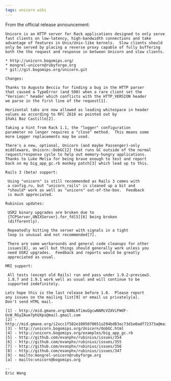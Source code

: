 ```yaml
---
tags: unicorn wiki
---
```


From the official release announcement:

    Unicorn is an HTTP server for Rack applications designed to only serve
    fast clients on low-latency, high-bandwidth connections and take
    advantage of features in Unix/Unix-like kernels.  Slow clients should
    only be served by placing a reverse proxy capable of fully buffering
    both the the request and response in between Unicorn and slow clients.

    * http://unicorn.bogomips.org/
    * mongrel-unicorn@rubyforge.org
    * git://git.bogomips.org/unicorn.git

    Changes:

    Thanks to Augusto Becciu for finding a bug in the HTTP parser
    that caused a TypeError (and 500) when a rare client set the
    "Version:" header which conflicts with the HTTP_VERSION header
    we parse in the first line of the request[1].

    Horizontal tabs are now allowed as leading whitespace in header
    values as according to RFC 2616 as pointed out by
    Iñaki Baz Castillo[2].

    Taking a hint from Rack 1.1, the "logger" configuration
    parameter no longer requires a "close" method.  This means some
    more Logger replacements may be used.

    There's a new, optional, Unicorn (and maybe Passenger)-only
    middleware, Unicorn::OobGC[2] that runs GC outside of the normal
    request/response cycle to help out memory-hungry applications.
    Thanks to Luke Melia for being brave enough to test and report
    back on my big_app_gc.rb monkey patch[3] which lead up to this.

    Rails 3 (beta) support:

     Using "unicorn" is still recommended as Rails 3 comes with
     a config.ru, but "unicorn_rails" is cleaned up a bit and
     *should* work as well as "unicorn" out-of-the-box.  Feedback
     is much appreciated.

    Rubinius updates:

     USR2 binary upgrades are broken due to
     {TCPServer,UNIXServer}.for_fd[5][6] being broken
     (differently).

     Repeatedly hitting the server with signals in a tight
     loop is unusual and not recommended[7].

     There are some workarounds and general code cleanups for other
     issues[8], as well but things should generally work unless you
     need USR2 upgrades.  Feedback and reports would be greatly
     appreciated as usual.

    MRI support:

     All tests (except old Rails) run and pass under 1.9.2-preview3.
     1.8.7 and 1.9.1 work well as usual and will continue to be
     supported indefinitely.

    Lets hope this is the last release before 1.0.  Please report
    any issues on the mailing list[9] or email us privately[a].
    Don't send HTML mail.

    [1] - http://mid.gmane.org/AANLkTimuGgcwNAMcVZdViFWdF-UcW_RGyZAue7phUXps@mail.gmail.com
    [2] - http://mid.gmane.org/i2xcc1f582e1005070651u294bd83oc73d1e0adf72373a@mail.gmail.com
    [3] - http://unicorn.bogomips.org/Unicorn/OobGC.html
    [4] - http://unicorn.bogomips.org/examples/big_app_gc.rb
    [5] - http://github.com/evanphx/rubinius/issues/354
    [6] - http://github.com/evanphx/rubinius/issues/355
    [7] - http://github.com/evanphx/rubinius/issues/356
    [8] - http://github.com/evanphx/rubinius/issues/347
    [9] - mailto:mongrel-unicorn@rubyforge.org
    [a] - mailto:unicorn@bogomips.org

    --
    Eric Wong
